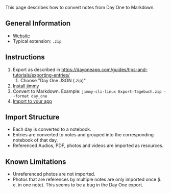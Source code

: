 This page describes how to convert notes from Day One to Markdown.

## General Information

- [Website](https://dayoneapp.com/)
- Typical extension: `.zip`

## Instructions

1. Export as described in <https://dayoneapp.com/guides/tips-and-tutorials/exporting-entries/>
    1. Choose "Day One JSON (.zip)"
2. [Install jimmy](../index.md#installation)
3. Convert to Markdown. Example: `jimmy-cli-linux Export-Tagebuch.zip --format day_one`
4. [Import to your app](../import_instructions.md)

## Import Structure

- Each day is converted to a notebook.
- Entries are converted to notes and grouped into the corresponding notebook of that day.
- Referenced Audios, PDF, photos and videos are imported as resources.

## Known Limitations

- Unreferenced photos are not imported.
- Photos that are references by multiple notes are only imported once (i. e. in one note). This seems to be a bug in the Day One export.
